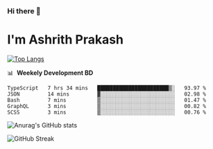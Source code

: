 ### Hi there 👋
# I'm Ashrith Prakash

[![Top Langs](https://github-readme-stats.vercel.app/api/top-langs/?username=xxcheckmatexx&count_private=true&include_all_commits=true&show_icons=true&line_height=20&title_color=FFFFFF&icon_color=FFFFFF&text_color=FFFFFF&bg_color=0D1117&langs_count=8)](https://github.com/anuraghazra/github-readme-stats)

📊 &nbsp;**Weekely Development BD**

<!--START_SECTION:waka-->

```text
TypeScript   7 hrs 34 mins   ███████████████████████▒░   93.97 %
JSON         14 mins         ▓░░░░░░░░░░░░░░░░░░░░░░░░   02.98 %
Bash         7 mins          ▒░░░░░░░░░░░░░░░░░░░░░░░░   01.47 %
GraphQL      3 mins          ▒░░░░░░░░░░░░░░░░░░░░░░░░   00.82 %
SCSS         3 mins          ▒░░░░░░░░░░░░░░░░░░░░░░░░   00.76 %
```

<!--END_SECTION:waka-->

![Anurag's GitHub stats](https://github-readme-stats.vercel.app/api?username=xxcheckmatexx&count_private=true&show_icons=true&theme=merko)  

![GitHub Streak](http://github-readme-streak-stats.herokuapp.com?user=xxcheckmatexx&theme=merko&hide_border=true&date_format=M%20j%5B%2C%20Y%5D&fire=DD0E0B)
<br/>
